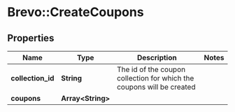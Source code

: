 # Brevo::CreateCoupons

## Properties
Name | Type | Description | Notes
------------ | ------------- | ------------- | -------------
**collection_id** | **String** | The id of the coupon collection for which the coupons will be created | 
**coupons** | **Array&lt;String&gt;** |  | 


